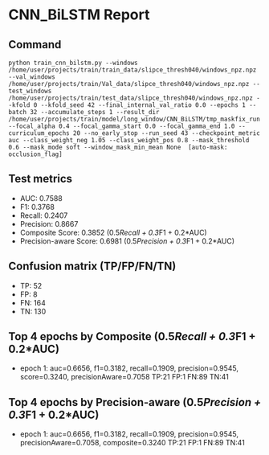 # CNN_BiLSTM Report

## Command
```
python train_cnn_bilstm.py --windows /home/user/projects/train/train_data/slipce_thresh040/windows_npz.npz --val_windows /home/user/projects/train/Val_data/slipce_thresh040/windows_npz.npz --test_windows /home/user/projects/train/test_data/slipce_thresh040/windows_npz.npz --kfold 0 --kfold_seed 42 --final_internal_val_ratio 0.0 --epochs 1 --batch 32 --accumulate_steps 1 --result_dir /home/user/projects/train/model/long_window/CNN_BiLSTM/tmp_maskfix_run --focal_alpha 0.4 --focal_gamma_start 0.0 --focal_gamma_end 1.0 --curriculum_epochs 20 --no_early_stop --run_seed 43 --checkpoint_metric auc --class_weight_neg 1.05 --class_weight_pos 0.8 --mask_threshold 0.6 --mask_mode soft --window_mask_min_mean None  [auto-mask: occlusion_flag]
```

## Test metrics
- AUC: 0.7588
- F1: 0.3768
- Recall: 0.2407
- Precision: 0.8667
- Composite Score: 0.3852 (0.5*Recall + 0.3*F1 + 0.2*AUC)
- Precision-aware Score: 0.6981 (0.5*Precision + 0.3*F1 + 0.2*AUC)
## Confusion matrix (TP/FP/FN/TN)
- TP: 52
- FP: 8
- FN: 164
- TN: 130

## Top 4 epochs by Composite (0.5*Recall + 0.3*F1 + 0.2*AUC)
- epoch 1: auc=0.6656, f1=0.3182, recall=0.1909, precision=0.9545, score=0.3240, precisionAware=0.7058  TP:21 FP:1 FN:89 TN:41

## Top 4 epochs by Precision-aware (0.5*Precision + 0.3*F1 + 0.2*AUC)
- epoch 1: auc=0.6656, f1=0.3182, recall=0.1909, precision=0.9545, precisionAware=0.7058, composite=0.3240  TP:21 FP:1 FN:89 TN:41
